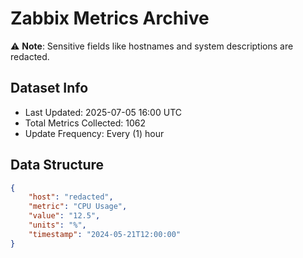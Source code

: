 # Zabbix Metrics Archive

⚠️ **Note**: Sensitive fields like hostnames and system descriptions are redacted.

## Dataset Info
- Last Updated: 2025-07-05 16:00 UTC
- Total Metrics Collected: 1062
- Update Frequency: Every (1) hour

## Data Structure
```json
{
    "host": "redacted",
    "metric": "CPU Usage",
    "value": "12.5",
    "units": "%",
    "timestamp": "2024-05-21T12:00:00"
}
```
